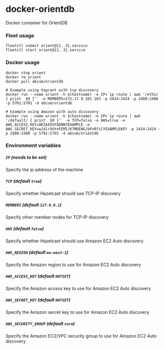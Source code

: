 # docker-orientdb

Docker container for OrientDB

### Fleet usage

```shell
fleetctl submit orient@{1..3}.service
fleetctl start orient@{1..3}.service
```

### Docker usage

```shell
docker stop orient
docker rm orient
docker pull abcum/orientdb

# Example using Vagrant with tcp discovery
docker run --name orient -h $(hostname) -e IP=`ip route | awk '/eth1/ { print  $9 }'` -e MEMBERS=172.17.8.101-103 -p 2424:2424 -p 2480:2480 -p 5701:5701 -d abcum/orientdb

# Example using Amazon with auto discovery
docker run --name orient -h $(hostname) -e IP=`ip route | awk '/default/ { print  $9 }'` -e TCP=false -e AWS=true -e AWS_ACCESS_KEY=AKIAIOSFODNN7EXAMPLE -e AWS_SECRET_KEY=wJalrXUtnFEMI/K7MDENG/bPxRfiCYEXAMPLEKEY -p 2424:2424 -p 2480:2480 -p 5701:5701 -d abcum/orientdb
```

### Environment variables

##### `IP` (needs to be set)
Specify the ip address of the machine

##### `TCP` (default `true`)
Specify whether Hazelcast should use TCP-IP discovery

##### `MEMBERS` (default `127.0.0.1`)
Specify other member nodes for TCP-IP discovery

##### `AWS` (default `false`)
Specify whether Hazelcast should use Amazon EC2 Auto discovery

##### `AWS_REGION` (default `eu-west-1`)
Specify the Amazon region to use for Amazon EC2 Auto discovery

##### `AWS_ACCESS_KEY` (default `NOTSET`)
Specify the Amazon access key to use for Amazon EC2 Auto discovery

##### `AWS_SECRET_KEY` (default `NOTSET`)
Specify the Amazon secret key to use for Amazon EC2 Auto discovery

##### `AWS_SECURITY_GROUP` (default `core`)
Specify the Amazon EC2/VPC security group to use for Amazon EC2 Auto discovery
